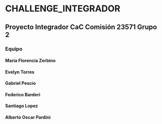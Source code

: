 # CHALLENGE_INTEGRADOR
## Proyecto Integrador CaC Comisión 23571 Grupo 2

### Equipo
#### María Florencia Zerbino
#### Evelyn Torres
#### Gabriel Pescio
#### Federico Barderi
#### Santiago Lopez
#### Alberto Oscar Pardini
